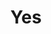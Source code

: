 ---
title: "Yes"
summary: "Yes are an English rock band who achieved worldwide success with their progressive, art, and symphonic style of rock music. Regarded as one of the pioneers of the progressive genre, Yes are known for their lengthy songs, mystical lyrics, elaborate album art, and live stage sets. No fewer than 18 musicians have been a part of the band's line-up, with its current form comprising singer , bassist , guitarist , keyboardist , and drummer ."
image: "yes.jpg"
apple_music_artist_url: "https://music.apple.com/gb/artist/yes/154011"
---